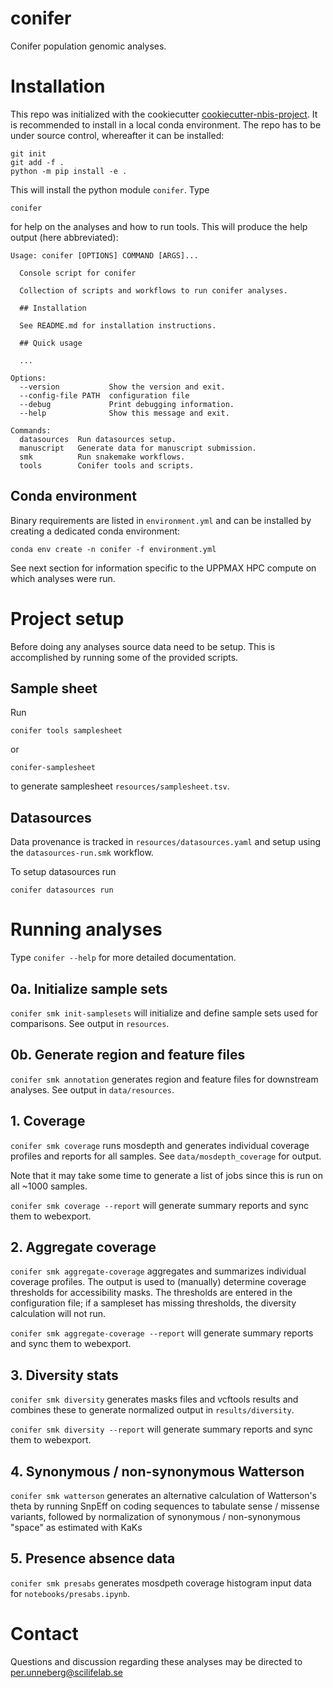 <!--
[![PyPI](https://img.shields.io/pypi/v/conifer.svg)](https://pypi.python.org/pypi/conifer)
-->
<!--
[![CI](https://github.com/NBISweden/conifer/actions/workflows/ci.yml/badge.svg)](https://github.com/NBISweden/conifer/actions/workflows/ci.yml)
-->
<!--
[![BioConda](https://img.shields.io/badge/install%20with-bioconda-brightgreen.svg)](http://bioconda.github.io/recipes/conifer/README.html)
-->

# conifer

Conifer population genomic analyses.

# Installation

This repo was initialized with the cookiecutter
[cookiecutter-nbis-project](https://github.com/percyfal/cookiecutter-nbis-project).
It is recommended to install in a local conda environment. The repo
has to be under source control, whereafter it can be installed:

    git init
    git add -f .
    python -m pip install -e .

This will install the python module `conifer`. Type

    conifer

for help on the analyses and how to run tools. This will produce the
help output (here abbreviated):

    Usage: conifer [OPTIONS] COMMAND [ARGS]...

      Console script for conifer

      Collection of scripts and workflows to run conifer analyses.

      ## Installation

      See README.md for installation instructions.

      ## Quick usage

      ...

    Options:
      --version           Show the version and exit.
      --config-file PATH  configuration file
      --debug             Print debugging information.
      --help              Show this message and exit.

    Commands:
      datasources  Run datasources setup.
      manuscript   Generate data for manuscript submission.
      smk          Run snakemake workflows.
      tools        Conifer tools and scripts.

## Conda environment

Binary requirements are listed in `environment.yml` and can be
installed by creating a dedicated conda environment:

    conda env create -n conifer -f environment.yml

See next section for information specific to the UPPMAX HPC compute on
which analyses were run.

# Project setup

Before doing any analyses source data need to be setup. This is
accomplished by running some of the provided scripts.

## Sample sheet

Run

    conifer tools samplesheet

or

    conifer-samplesheet

to generate samplesheet `resources/samplesheet.tsv`.

## Datasources

Data provenance is tracked in `resources/datasources.yaml` and setup
using the `datasources-run.smk` workflow.

To setup datasources run

    conifer datasources run

# Running analyses

Type `conifer --help` for more detailed documentation.

## 0a. Initialize sample sets

`conifer smk init-samplesets` will initialize and define sample sets
used for comparisons. See output in `resources`.

## 0b. Generate region and feature files

`conifer smk annotation` generates region and feature files for
downstream analyses. See output in `data/resources`.

## 1. Coverage

`conifer smk coverage` runs mosdepth and generates individual coverage
profiles and reports for all samples. See `data/mosdepth_coverage` for
output.

Note that it may take some time to generate a list of jobs since this
is run on all ~1000 samples.

`conifer smk coverage --report` will generate summary reports and sync
them to webexport.

## 2. Aggregate coverage

`conifer smk aggregate-coverage` aggregates and summarizes individual
coverage profiles. The output is used to (manually) determine coverage
thresholds for accessibility masks. The thresholds are entered in the
configuration file; if a sampleset has missing thresholds, the
diversity calculation will not run.

`conifer smk aggregate-coverage --report` will generate summary
reports and sync them to webexport.

## 3. Diversity stats

`conifer smk diversity` generates masks files and vcftools results and
combines these to generate normalized output in `results/diversity`.

`conifer smk diversity --report` will generate summary reports and sync
them to webexport.

## 4. Synonymous / non-synonymous Watterson

`conifer smk watterson` generates an alternative calculation of
Watterson's theta by running SnpEff on coding sequences to tabulate
sense / missense variants, followed by normalization of synonymous /
non-synonymous "space" as estimated with KaKs

## 5. Presence absence data

`conifer smk presabs` generates mosdpeth coverage histogram input data
for `notebooks/presabs.ipynb`.

# Contact

Questions and discussion regarding these analyses may be directed to
<per.unneberg@scilifelab.se>
